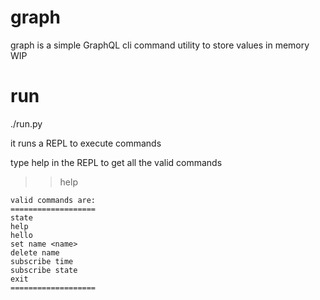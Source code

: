 # graph
graph is a simple GraphQL cli command utility to store values in memory WIP

# run

./run.py

it runs a REPL to execute commands

type help in the REPL to get all the valid commands

>> help

```text
valid commands are:
===================
state
help
hello
set name <name>
delete name
subscribe time
subscribe state
exit
===================
```
